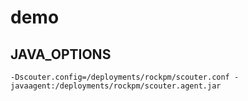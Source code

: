 # demo

## JAVA_OPTIONS
```
-Dscouter.config=/deployments/rockpm/scouter.conf -javaagent:/deployments/rockpm/scouter.agent.jar
```
